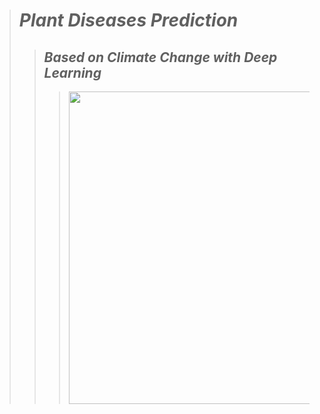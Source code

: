 > # ***Plant Diseases Prediction***
>> ## *Based on Climate Change with Deep Learning*
>>> <img src="https://user-images.githubusercontent.com/60184582/206036891-14eddd15-38cf-474c-856a-2736cbdf9c48.png" width=500>
